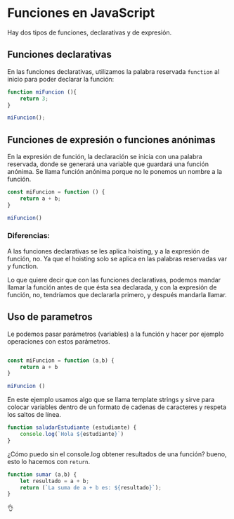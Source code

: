 # Funciones en JavaScript
Hay dos tipos de funciones, declarativas y de expresión.

## Funciones declarativas

En las funciones declarativas, utilizamos la palabra reservada `function` al inicio para poder declarar la función: 

```jsx
function miFuncion (){
    return 3;
}

miFuncion();
```

## Funciones de expresión o funciones anónimas

En la expresión de función, la declaración se inicia con una palabra reservada, donde se generará una variable que guardará una función anónima. Se llama función anónima porque no le ponemos un nombre a la función.

```jsx
const miFuncion = function () {
    return a + b;
}

miFuncion()
```

### Diferencias:

A las funciones declarativas se les aplica hoisting, y a la expresión de función, no. Ya que el hoisting solo se aplica en las palabras reservadas var y function.

Lo que quiere decir que con las funciones declarativas, podemos mandar llamar la función antes de que ésta sea declarada, y con la expresión de función, no, tendríamos que declararla primero, y después mandarla llamar.

## Uso de parametros

Le podemos pasar parámetros (variables) a la función y hacer por ejemplo operaciones con estos parámetros.

```jsx

const miFuncion = function (a,b) {
    return a + b
}

miFuncion ()
```


En este ejemplo usamos algo que se llama template strings y sirve para colocar variables dentro de un formato de cadenas de caracteres y respeta los saltos de línea.

```jsx
function saludarEstudiante (estudiante) {
    console.log(`Hola ${estudiante}`)
}
```

¿Cómo puedo sin el console.log obtener resultados de una función? bueno, esto lo hacemos con `return`.

```jsx
function sumar (a,b) {
    let resultado = a + b;
    return (`La suma de a + b es: ${resultado}`);
}
```



👌